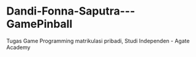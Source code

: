 # Dandi-Fonna-Saputra---GamePinball
Tugas Game Programming matrikulasi pribadi, Studi Independen - Agate Academy
